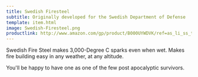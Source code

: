 ```yaml
---
title: Swedish Firesteel
subtitle: Originally developed for the Swedish Department of Defense
template: item.html
image: Swedish-Firesteel.png
productlink: http://www.amazon.com/gp/product/B000UYWDVK/ref=as_li_ss_tl?ie=UTF8&camp=1789&creative=390957&creativeASIN=B000UYWDVK&linkCode=as2&tag=yourcarry-20
---
```


Swedish Fire Steel makes 3,000-Degree C sparks even when wet. Makes fire building easy in any weather, at any altitude.

You'll be happy to have one as one of the few post apocalyptic survivors. 
